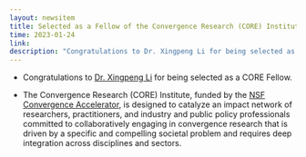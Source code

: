 ```yaml
---
layout: newsitem
title: Selected as a Fellow of the Convergence Research (CORE) Institute
time: 2023-01-24
link: 
description: "Congratulations to Dr. Xingpeng Li for being selected as the CORE Fellow."
---
```


* Congratulations to <a href="/people/Xingpeng-Li" class="off">Dr. Xingpeng Li</a> for being selected as a CORE Fellow.

* The Convergence Research (CORE) Institute, funded by the <a href="https://beta.nsf.gov/funding/initiatives/convergence-accelerator" class="" target="_blank">NSF Convergence Accelerator</a>, is designed to catalyze an impact network of researchers, practitioners, and industry and public policy professionals committed to collaboratively engaging in convergence research that is driven by a specific and compelling societal problem and requires deep integration across disciplines and sectors.

